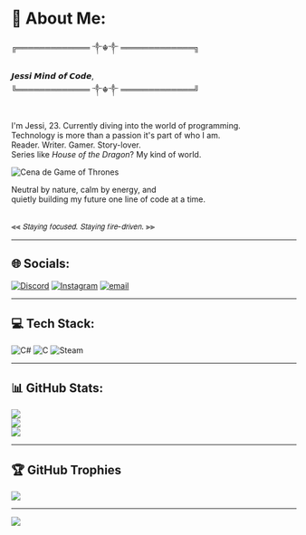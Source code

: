 # 💫 About Me:
╔═════════════ ༒☬༒ ═════════════╗  <br>                         
𝙅𝙚𝙨𝙨𝙞  𝙈𝙞𝙣𝙙 𝙤𝙛 𝘾𝙤𝙙𝙚, <br>
╚═════════════ ༒☬༒ ═════════════╝  <br><br>

I'm Jessi, 23. Currently diving into the world of programming.  <br>
Technology is more than a passion it's part of who I am.  <br>
Reader. Writer. Gamer. Story-lover.  <br>
Series like *House of the Dragon*? My kind of world.  <br>

![Cena de Game of Thrones](got.gif)


Neutral by nature, calm by energy, and  <br>
quietly building my future one line of code at a time.<br><br>

⫷⫷ 𝘚𝘵𝘢𝘺𝘪𝘯𝘨 𝘧𝘰𝘤𝘶𝘴𝘦𝘥. 𝘚𝘵𝘢𝘺𝘪𝘯𝘨 𝘧𝘪𝘳𝘦-𝘥𝘳𝘪𝘷𝘦𝘯. ⫸⫸<br>

---

## 🌐 Socials:
[![Discord](https://img.shields.io/badge/Discord-%237289DA.svg?logo=discord&logoColor=white)](https://discord.gg/https://discord.gg/D4A8yY7n) 
[![Instagram](https://img.shields.io/badge/Instagram-%23E4405F.svg?logo=Instagram&logoColor=white)](https://instagram.com/JeehCassol) 
[![email](https://img.shields.io/badge/Email-D14836?logo=gmail&logoColor=white)](mailto:neroxd1923@gmail.com) 

---

## 💻 Tech Stack:
![C#](https://img.shields.io/badge/c%23-%23239120.svg?style=flat&logo=csharp&logoColor=white) 
![C](https://img.shields.io/badge/c-%2300599C.svg?style=flat&logo=c&logoColor=white) 
![Steam](https://img.shields.io/badge/steam-%23000000.svg?style=flat&logo=steam&logoColor=white)

---

## 📊 GitHub Stats:
![](https://github-readme-stats.vercel.app/api?username=JessicaST88&theme=omni&hide_border=true&include_all_commits=true&count_private=true)<br/>
![](https://nirzak-streak-stats.vercel.app/?user=JessicaST88&theme=omni&hide_border=true)<br/>
![](https://github-readme-stats.vercel.app/api/top-langs/?username=JessicaST88&theme=omni&hide_border=true&include_all_commits=true&count_private=true&layout=compact)

---

## 🏆 GitHub Trophies
![](https://github-profile-trophy.vercel.app/?username=JessicaST88&theme=tokyonight&no-frame=false&no-bg=true&margin-w=4)

---

[![](https://visitcount.itsvg.in/api?id=JessicaST88&icon=0&color=0)](https://visitcount.itsvg.in)

<!-- Proudly created with GPRM ( https://gprm.itsvg.in ) -->
